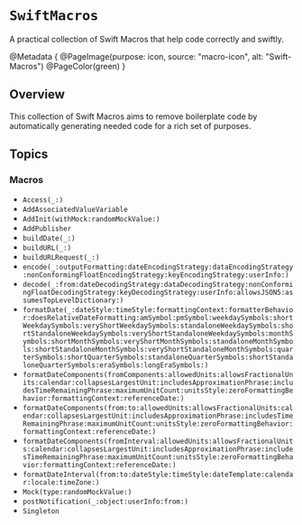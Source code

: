 #  ``SwiftMacros``

A practical collection of Swift Macros that help code correctly and swiftly.

@Metadata {
    @PageImage(purpose: icon, source: "macro-icon",  alt: "Swift-Macros")
    @PageColor(green)
}

## Overview

This collection of Swift Macros aims to remove boilerplate code by automatically generating needed code for a rich set of purposes.

## Topics

### Macros

- ``Access(_:)``
- ``AddAssociatedValueVariable``
- ``AddInit(withMock:randomMockValue:)``
- ``AddPublisher``
- ``buildDate(_:)``
- ``buildURL(_:)``
- ``buildURLRequest(_:)``
- ``encode(_:outputFormatting:dateEncodingStrategy:dataEncodingStrategy:nonConformingFloatEncodingStrategy:keyEncodingStrategy:userInfo:)``
- ``decode(_:from:dateDecodingStrategy:dataDecodingStrategy:nonConformingFloatDecodingStrategy:keyDecodingStrategy:userInfo:allowsJSON5:assumesTopLevelDictionary:)``
- ``formatDate(_:dateStyle:timeStyle:formattingContext:formatterBehavior:doesRelativeDateFormatting:amSymbol:pmSymbol:weekdaySymbols:shortWeekdaySymbols:veryShortWeekdaySymbols:standaloneWeekdaySymbols:shortStandaloneWeekdaySymbols:veryShortStandaloneWeekdaySymbols:monthSymbols:shortMonthSymbols:veryShortMonthSymbols:standaloneMonthSymbols:shortStandaloneMonthSymbols:veryShortStandaloneMonthSymbols:quarterSymbols:shortQuarterSymbols:standaloneQuarterSymbols:shortStandaloneQuarterSymbols:eraSymbols:longEraSymbols:)``
- ``formatDateComponents(fromComponents:allowedUnits:allowsFractionalUnits:calendar:collapsesLargestUnit:includesApproximationPhrase:includesTimeRemainingPhrase:maximumUnitCount:unitsStyle:zeroFormattingBehavior:formattingContext:referenceDate:)``
- ``formatDateComponents(from:to:allowedUnits:allowsFractionalUnits:calendar:collapsesLargestUnit:includesApproximationPhrase:includesTimeRemainingPhrase:maximumUnitCount:unitsStyle:zeroFormattingBehavior:formattingContext:referenceDate:)``
- ``formatDateComponents(fromInterval:allowedUnits:allowsFractionalUnits:calendar:collapsesLargestUnit:includesApproximationPhrase:includesTimeRemainingPhrase:maximumUnitCount:unitsStyle:zeroFormattingBehavior:formattingContext:referenceDate:)``
- ``formatDateInterval(from:to:dateStyle:timeStyle:dateTemplate:calendar:locale:timeZone:)``
- ``Mock(type:randomMockValue:)``
- ``postNotification(_:object:userInfo:from:)``
- ``Singleton``


